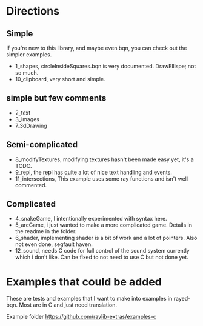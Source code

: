 # Directions

## Simple

If you're new to this library, and maybe even bqn, you can check out the simpler examples.

- 1_shapes, circleInsideSquares.bqn is very documented. DrawEllispe; not so much.
- 10_clipboard, very short and simple.

## simple but few comments

- 2_text
- 3_images
- 7_3dDrawing

## Semi-complicated

- 8_modifyTextures, modifying textures hasn't been made easy yet, it's a TODO.
- 9_repl, the repl has quite a lot of nice text handling and events.
- 11_intersections, This example uses some ray functions and isn't well commented.

## Complicated

- 4_snakeGame, I intentionally experimented with syntax here.
- 5_arcGame, i just wanted to make a more complicated game. Details in the readme in the folder.
- 6_shader, implementing shader is a bit of work and a lot of pointers. Also not even done, segfault haven.
- 12_sound, needs C code for full control of the sound system currently which i don't like. Can be fixed to not need to use C but not done yet.

# Examples that could be added

These are tests and examples that I want to make into examples in rayed-bqn.
Most are in C and just need translation.

Example folder
https://github.com/raylib-extras/examples-c